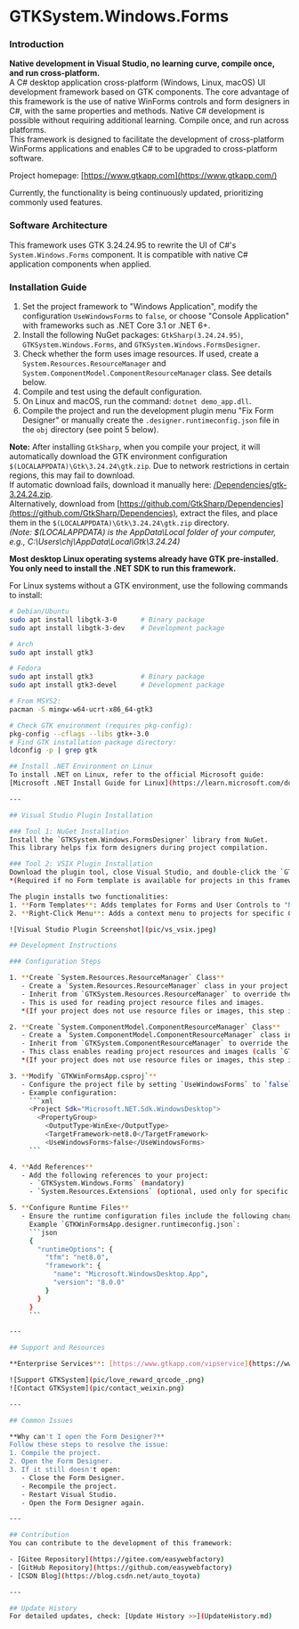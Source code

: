 # GTKSystem.Windows.Forms

### Introduction
**Native development in Visual Studio, no learning curve, compile once, and run cross-platform.**  
A C# desktop application cross-platform (Windows, Linux, macOS) UI development framework based on GTK components. The core advantage of this framework is the use of native WinForms controls and form designers in C#, with the same properties and methods. Native C# development is possible without requiring additional learning. Compile once, and run across platforms.  
This framework is designed to facilitate the development of cross-platform WinForms applications and enables C# to be upgraded to cross-platform software.

Project homepage: [https://www.gtkapp.com](https://www.gtkapp.com/)  

Currently, the functionality is being continuously updated, prioritizing commonly used features.

### Software Architecture
This framework uses GTK 3.24.24.95 to rewrite the UI of C#'s `System.Windows.Forms` component. It is compatible with native C# application components when applied.

### Installation Guide
1. Set the project framework to "Windows Application", modify the configuration `UseWindowsForms` to `false`, or choose "Console Application" with frameworks such as .NET Core 3.1 or .NET 6+.
2. Install the following NuGet packages: `GtkSharp(3.24.24.95)`, `GTKSystem.Windows.Forms`, and `GTKSystem.Windows.FormsDesigner`.
3. Check whether the form uses image resources. If used, create a `System.Resources.ResourceManager` and `System.ComponentModel.ComponentResourceManager` class. See details below.
4. Compile and test using the default configuration.
5. On Linux and macOS, run the command: `dotnet demo_app.dll`.
6. Compile the project and run the development plugin menu "Fix Form Designer" or manually create the `.designer.runtimeconfig.json` file in the `obj` directory (see point 5 below).

**Note:** After installing `GtkSharp`, when you compile your project, it will automatically download the GTK environment configuration `$(LOCALAPPDATA)\Gtk\3.24.24\gtk.zip`. Due to network restrictions in certain regions, this may fail to download.  
If automatic download fails, download it manually here: [/Dependencies/gtk-3.24.24.zip](/Dependencies/gtk-3.24.24.zip).  
Alternatively, download from [https://github.com/GtkSharp/Dependencies](https://github.com/GtkSharp/Dependencies), extract the files, and place them in the `$(LOCALAPPDATA)\Gtk\3.24.24\gtk.zip` directory.  
*(Note: $(LOCALAPPDATA) is the AppData\Local folder of your computer, e.g., C:\Users\chj\AppData\Local\Gtk\3.24.24)*

**Most desktop Linux operating systems already have GTK pre-installed. You only need to install the .NET SDK to run this framework.**

For Linux systems without a GTK environment, use the following commands to install:
```bash
# Debian/Ubuntu
sudo apt install libgtk-3-0      # Binary package
sudo apt install libgtk-3-dev    # Development package

# Arch
sudo apt install gtk3

# Fedora
sudo apt install gtk3            # Binary package
sudo apt install gtk3-devel      # Development package

# From MSYS2:
pacman -S mingw-w64-ucrt-x86_64-gtk3

# Check GTK environment (requires pkg-config):
pkg-config --cflags --libs gtk+-3.0
# Find GTK installation package directory:
ldconfig -p | grep gtk

## Install .NET Environment on Linux
To install .NET on Linux, refer to the official Microsoft guide:  
[Microsoft .NET Install Guide for Linux](https://learn.microsoft.com/dotnet/core/install/linux-scripted-manual)

---

## Visual Studio Plugin Installation

### Tool 1: NuGet Installation
Install the `GTKSystem.Windows.FormsDesigner` library from NuGet.  
This library helps fix form designers during project compilation.

### Tool 2: VSIX Plugin Installation
Download the plugin tool, close Visual Studio, and double-click the `GTKWinformVSIXProject.vsix` file to install it.  
*(Required if no Form template is available for projects in this framework.)*

The plugin installs two functionalities:
1. **Form Templates**: Adds templates for Forms and User Controls to "New Item" options.
2. **Right-Click Menu**: Adds a context menu to projects for specific GTKWinForms tasks.

![Visual Studio Plugin Screenshot](pic/vs_vsix.jpeg)

## Development Instructions

### Configuration Steps

1. **Create `System.Resources.ResourceManager` Class**
   - Create a `System.Resources.ResourceManager` class in your project.
   - Inherit from `GTKSystem.Resources.ResourceManager` to override the native `System.Resources.ResourceManager`.
   - This is used for reading project resource files and images.  
   *(If your project does not use resource files or images, this step is unnecessary.)*

2. **Create `System.ComponentModel.ComponentResourceManager` Class**
   - Create a `System.ComponentModel.ComponentResourceManager` class in your project.
   - Inherit from `GTKSystem.ComponentResourceManager` to override the native `System.ComponentModel.ComponentResourceManager`.
   - This class enables reading project resources and images (calls `GTKSystem.Resources.ResourceManager`).  
   *(If your project does not use resource files or images, this step is unnecessary.)*

3. **Modify `GTKWinFormsApp.csproj`**
   - Configure the project file by setting `UseWindowsForms` to `false`.  
   - Example configuration:
     ```xml
     <Project Sdk="Microsoft.NET.Sdk.WindowsDesktop">
       <PropertyGroup>
         <OutputType>WinExe</OutputType>
         <TargetFramework>net8.0</TargetFramework>
         <UseWindowsForms>false</UseWindowsForms>
     ```

4. **Add References**
   - Add the following references to your project:
     - `GTKSystem.Windows.Forms` (mandatory)
     - `System.Resources.Extensions` (optional, used only for specific design-time exceptions in Visual Studio).

5. **Configure Runtime Files**
   - Ensure the runtime configuration files include the following changes for Visual Studio form designers:  
     Example `GTKWinFormsApp.designer.runtimeconfig.json`:
     ```json
     {
       "runtimeOptions": {
         "tfm": "net8.0",
         "framework": {
           "name": "Microsoft.WindowsDesktop.App",
           "version": "8.0.0"
         }
       }
     }
     ```

---

## Support and Resources

**Enterprise Services**: [https://www.gtkapp.com/vipservice](https://www.gtkapp.com/vipservice)  

![Support GTKSystem](pic/love_reward_qrcode_.png)  
![Contact GTKSystem](pic/contact_weixin.png)

---

## Common Issues

**Why can't I open the Form Designer?**  
Follow these steps to resolve the issue:
1. Compile the project.
2. Open the Form Designer.
3. If it still doesn't open:
   - Close the Form Designer.
   - Recompile the project.
   - Restart Visual Studio.
   - Open the Form Designer again.

---

## Contribution
You can contribute to the development of this framework:

- [Gitee Repository](https://gitee.com/easywebfactory)  
- [GitHub Repository](https://github.com/easywebfactory)  
- [CSDN Blog](https://blog.csdn.net/auto_toyota)  

---

## Update History
For detailed updates, check: [Update History >>](UpdateHistory.md)

